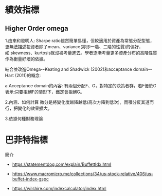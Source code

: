 # 績效指標

## Higher Order omega
1.由來和發明人:
Sharpe ratio雖然簡單易懂，但較適用於資產為常態分配型態，更無法描述投資者除了mean、variance(亦即一階、二階的性質)的偏好，如:skewness、kurtosis就沒被考量進去。學者逐漸考量更多資產分布的高階性質作為衡量好壞的依據。

結合並改進Omega--Keating and Shadwick (2002)和acceptance domain--Hart (2011)的概念:

a.Acceptance domain的內容:
有兩個分配F、G，對特定的決策者群，若F優於G表示:只要拒絕F的情形下，鐵定會拒絕G。


2.內涵、如何計算
微分是將變化度越降越低(高次方降到低次)，而積分反其道而行，把變化的效果擴大。

3.依據何種財務理論

# 巴菲特指標

簡介
* https://statementdog.com/explain/BuffettIdx.html

* https://www.macromicro.me/collections/34/us-stock-relative/406/us-buffet-index-gspc
* https://wilshire.com/indexcalculator/index.html

